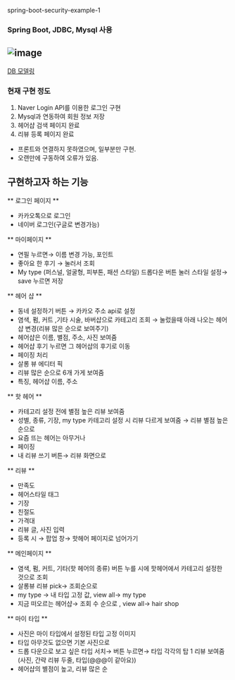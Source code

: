 spring-boot-security-example-1


### Spring Boot, JDBC, Mysql 사용

![image](https://user-images.githubusercontent.com/76419984/203103306-1b48520b-70a4-423c-89a1-0213e3ceea7d.png)
--
[DB 모델링](https://www.notion.so/DB-a1d61b1bee674166977c20334ed4cdad)

### 현재 구현 정도
1. Naver Login API를 이용한 로그인 구현
2. Mysql과 연동하여 회원 정보 저장
2. 헤어샵 검색 페이지 완료
3. 리뷰 등록 페이지 완료


- 프론트와 연결하지 못하였으며, 일부분만 구현.
- 오랜만에 구동하여 오류가 있음.


## 구현하고자 하는 기능

** 로그인 페이지 **

- 카카오톡으로 로그인
- 네이버 로그인(구글로 변경가능)

** 마이페이지 **

- 연필 누르면→ 이름 변경 가능, 포인트
- 좋아요 한 후기 → 눌러서 조회
- My type (퍼스널, 얼굴형, 피부톤, 패션 스타일) 드롭다운 버튼 눌러 스타일 설정→ save 누르면 저장

** 헤어 샵 **

- 동네 설정하기 버튼 → 카카오 주소 api로 설정
- 염색, 펌, 커트 ,기타 시술, 바버샵으로 카테고리 조회 → 눌렀을때 아래 나오는 헤어샵 변경(리뷰 많은 순으로 보여주기)
- 헤어샵은 이름, 별점, 주소, 사진 보여줌
- 헤어샵 후기 누르면 그 헤어샵의 후기로 이동
- 페이징 처리
- 살롱 뷰 에디터 픽
- 리뷰 많은 순으로 6개 가게 보여줌
- 특징, 헤어샵 이름, 주소

** 핫 헤어 **

- 카테고리 설정 전에 별점 높은 리뷰 보여줌
- 성별, 종류, 기장, my type 카테고리 설정 시 리뷰 다르게 보여줌 → 리뷰 별점 높은 순으로
- 요즘 뜨는 헤어는 아무거나
- 페이징
- 내 리뷰 쓰기 버튼→ 리뷰 화면으로

** 리뷰 **

- 만족도
- 헤어스타일 태그
- 기장
- 친절도
- 가격대
- 리뷰 글, 사진 입력
- 등록 시 → 팝업 창→ 핫헤어 페이지로 넘어가기

** 메인페이지 **

- 염색, 펌, 커트, 기타(핫 헤어의 종류) 버튼 누를 시에 핫헤어에서 카테고리 설정한 것으로 조회
- 살롱뷰 리뷰 pick→ 조회순으로
- my type → 내 타입 고정 값, view all→ my type
- 지금 떠오르는 헤어샵→ 조회 수 순으로 , view all→ hair shop

** 마이 타입 **

- 사진은 마이 타입에서 설정된 타입 고정 이미지
- 타입 아무것도 없으면 기본 사진으로
- 드롭 다운으로 보고 싶은 타입 서치→ 버튼 누르면→ 타입 각각의 탑 1 리뷰 보여줌 (사진, 간략 리뷰 두줄, 타입(@@@이 같아요))
- 헤어샵의 별점이 높고, 리뷰 많은 순



